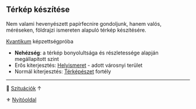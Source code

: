 ## Térkép készítése

Nem valami hevenyészett papírfecnire gondoljunk, hanem valós, méréseken, földrajzi ismereten alapuló térkép készítésére.

[Kvantikum](../kepzettsegek.szekunder/kvantikum.md) képzettségpróba
- **Nehézség**: a térkép bonyolultsága és részletessége alapján megállapított szint
- Erős kiterjesztés: [Helyismeret](../fortelyok.kiemelt/helyismeret.md) - adott városnyi terület
- Normál kiterjesztés: [Térképészet](../fortelyok.szabad/terkepeszet.md) fortély

---

🔗 [Szituációk](../160_szituaciok.md) ↑

⚜️ [Nyitóoldal](../start.md#16-szitu%C3%A1ci%C3%B3k)
